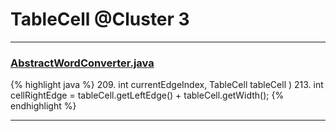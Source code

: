 # TableCell @Cluster 3

***

### [AbstractWordConverter.java](https://searchcode.com/codesearch/view/97383976/)
{% highlight java %}
209.     int currentEdgeIndex, TableCell tableCell )
213. int cellRightEdge = tableCell.getLeftEdge() + tableCell.getWidth();
{% endhighlight %}

***

